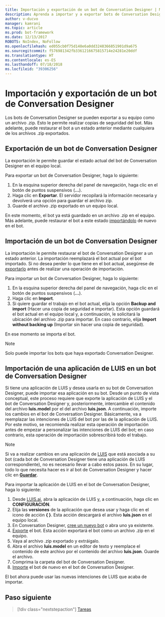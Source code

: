 ```yaml
---
title: Importación y exportación de un bot de Conversation Designer | Microsoft Docs
description: Aprenda a importar y a exportar bots de Conversation Designer.
author: v-ducvo
manager: kamrani
ms.topic: article
ms.prod: bot-framework
ms.date: 12/13/2017
ROBOTS: NoIndex, NoFollow
ms.openlocfilehash: ed055cb0f75d148e6a0dd3248366851901d9a675
ms.sourcegitcommit: f576981342fb3361216675815714e24281e20ddf
ms.translationtype: HT
ms.contentlocale: es-ES
ms.lasthandoff: 07/18/2018
ms.locfileid: "39306256"
---
```

# <a name="export-and-import-a-conversation-designer-bot"></a>Importación y exportación de un bot de Conversation Designer

Los bots de Conversation Designer se pueden exportar a su equipo como un archivo .zip. Esto le permite realizar copias de seguridad del bot. Más adelante, puede restaurar el bot a un estado anterior mediante cualquiera de los archivos .zip exportados. 

## <a name="export-a-conversation-designer-bot"></a>Exportación de un bot de Conversation Designer

La exportación le permite guardar el estado actual del bot de Conversation Designer en el equipo local. 

Para exportar un bot de Conversation Designer, haga lo siguiente:
1. En la esquina superior derecha del panel de navegación, haga clic en el botón de puntos suspensivos (**...**).
2. Haga clic en **Exportar**. El servidor recopilará la información necesaria y devolverá una opción para guardar el archivo zip.
3. Guarde el archivo .zip exportado en un equipo local.

En este momento, el bot ya está guardado en un archivo .zip en el equipo. Más adelante, puede restaurar el bot a este estado [importándolo](#import-a-conversation-designer-bot) de nuevo en el bot.

## <a name="import-a-conversation-designer-bot"></a>Importación de un bot de Conversation Designer

La importación le permite restaurar el bot de Conversation Designer a un estado anterior. La importación reemplazará el bot actual por el bot importado. Si no desea perder lo que tiene en el bot actual, asegúrese de [exportarlo](#export-a-conversation-designer-bot) antes de realizar una operación de importación.

Para importar un bot de Conversation Designer, haga lo siguiente:
1. En la esquina superior derecha del panel de navegación, haga clic en el botón de puntos suspensivos (**...**).
2. Haga clic en **Import**. 
3. Si quiere guardar el trabajo en el bot actual, elija la opción **Backup and import** (Hacer una copia de seguridad e importar). Esta opción guardará el bot actual en el equipo local y, a continuación, le solicitará la ubicación del archivo .zip para importar. En caso contrario, elija **Import without backing up** (Importar sin hacer una copia de seguridad).

En ese momento se importa el bot.

> [!NOTE]
> Solo puede importar los bots que haya exportado Conversation Designer.

## <a name="import-a-luis-app-into-a-conversation-designer-bot"></a>Importación de una aplicación de LUIS en un bot de Conversation Designer

Si tiene una aplicación de LUIS y desea usarla en su bot de Conversation Designer, puede importar esa aplicación en su bot. Desde un punto de vista conceptual, este proceso requiere que exporte la aplicación de LUIS y el bot de Conversation Designer y, posteriormente, intercambie el contenido del archivo **luis.model** por el del archivo **luis.json**. A continuación, importe los cambios en el bot de Conversation Designer. Básicamente, va a reemplazar las intenciones de LUIS del bot por las de la aplicación de LUIS. Por este motivo, se recomienda realizar esta operación de importación antes de empezar a personalizar las intenciones de LUIS del bot; en caso contrario, esta operación de importación sobrescribirá todo el trabajo.

> [!NOTE]
> Si va a realizar cambios en una aplicación de [LUIS](https://luis.ai) que está asociada a su bot (cada bot de Conversation Designer tiene una aplicación de LUIS correspondiente), no es necesario llevar a cabo estos pasos. En su lugar, todo lo que necesita hacer es ir al bot de Conversation Designer y hacer clic en [**Guardar**](conversation-designer-save-bot.md).

Para importar la aplicación de LUIS en el bot de Conversation Designer, haga lo siguiente:

1. Desde [LUIS.ai](https://luis.ai), abra la aplicación de LUIS y, a continuación, haga clic en **CONFIGURACIÓN**.
2. Elija las **versiones** de la aplicación que desea usar y haga clic en el icono de acción **{ }**. Esta acción descargará el archivo **luis.json** en el equipo local. 
3. En Conversation Designer, [cree un nuevo bot](conversation-designer-create-bot.md#create-a-conversation-designer-bot) o abra uno ya existente.
4. [Exporte](#export-a-conversation-designer-bot) el bot. Esta acción exportará el bot como un archivo .zip en el equipo.
5. Vaya al archivo .zip exportado y extráigalo.
6. Abra el archivo **luis.model** en un editor de texto y reemplace el contenido de este archivo por el contenido del archivo **luis.json**. Guarde el archivo.
7. Comprima la carpeta del bot de Conversation Designer.
8. [Importe](#import-a-conversation-designer-bot) el bot de nuevo en el bot de Conversation Designer.

El bot ahora puede usar las nuevas intenciones de LUIS que acaba de importar.

## <a name="next-step"></a>Paso siguiente
> [!div class="nextstepaction"]
> [Tareas](conversation-designer-tasks.md)
